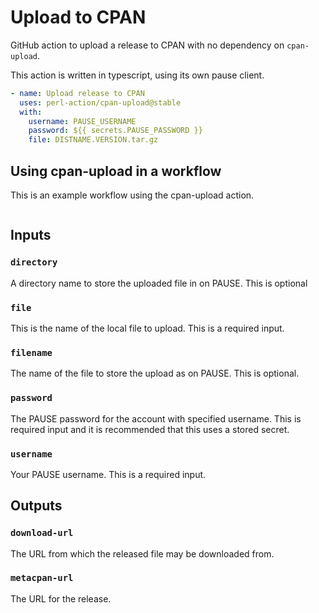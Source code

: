 # Upload to CPAN

GitHub action to upload a release to CPAN with no dependency on `cpan-upload`.

This action is written in typescript, using its own pause client.

```yaml
- name: Upload release to CPAN
  uses: perl-action/cpan-upload@stable
  with:
    username: PAUSE_USERNAME
    password: ${{ secrets.PAUSE_PASSWORD }}
    file: DISTNAME.VERSION.tar.gz
```

## Using cpan-upload in a workflow

This is an example workflow using the cpan-upload action.

```yaml
```

## Inputs

### `directory`

A directory name to store the uploaded file in on PAUSE. This is optional

### `file`

This is the name of the local file to upload. This is a required input.

### `filename`

The name of the file to store the upload as on PAUSE. This is optional.

### `password`

The PAUSE password for the account with specified username. This is required input and it is recommended that this uses a stored secret.

### `username`

Your PAUSE username. This is a required input.

## Outputs

### `download-url`

The URL from which the released file may be downloaded from.

### `metacpan-url`

The URL for the release.